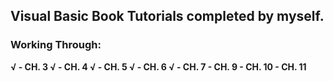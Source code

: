 <h2> <b> Visual Basic Book Tutorials completed by myself. </b> </h2>

<h3> Working Through: </h3>

<b>
√ - CH. 3
√ - CH. 4
√ - CH. 5
√ - CH. 6
√ - CH. 7
  - CH. 9
  - CH. 10
  - CH. 11
</b>
